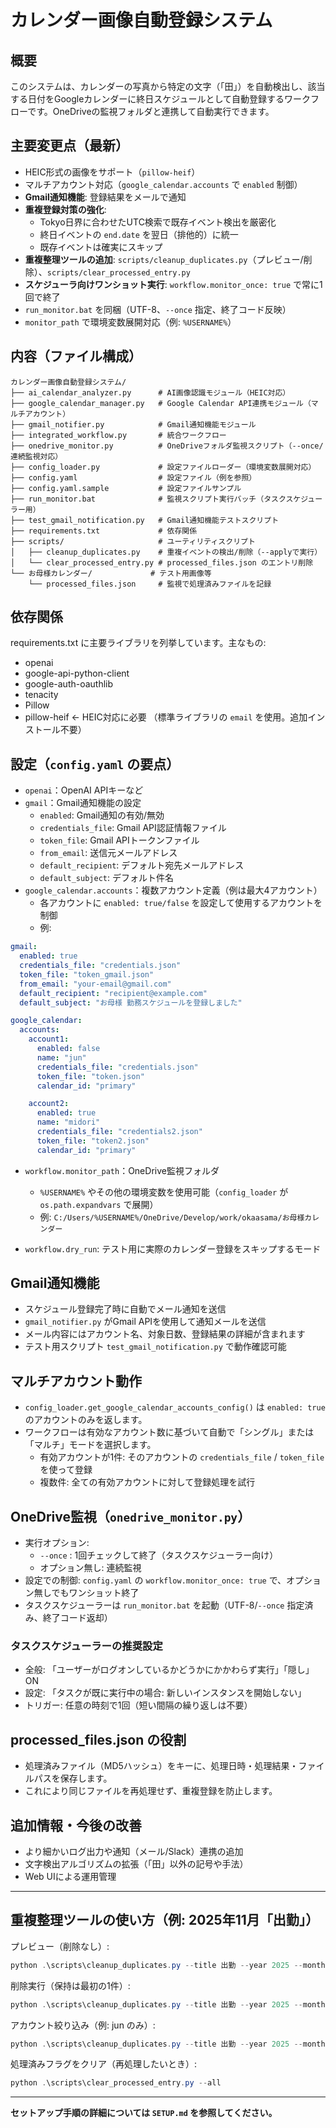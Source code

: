 # カレンダー画像自動登録システム

## 概要

このシステムは、カレンダーの写真から特定の文字（「田」）を自動検出し、該当する日付をGoogleカレンダーに終日スケジュールとして自動登録するワークフローです。OneDriveの監視フォルダと連携して自動実行できます。

## 主要変更点（最新）
- HEIC形式の画像をサポート（`pillow-heif`）
- マルチアカウント対応（`google_calendar.accounts` で `enabled` 制御）
- **Gmail通知機能**: 登録結果をメールで通知
- **重複登録対策の強化**:
  - Tokyo日界に合わせたUTC検索で既存イベント検出を厳密化
  - 終日イベントの `end.date` を翌日（排他的）に統一
  - 既存イベントは確実にスキップ
- **重複整理ツールの追加**: `scripts/cleanup_duplicates.py`（プレビュー/削除）、`scripts/clear_processed_entry.py`
- **スケジューラ向けワンショット実行**: `workflow.monitor_once: true` で常に1回で終了
- `run_monitor.bat` を同梱（UTF-8、`--once` 指定、終了コード反映）
- `monitor_path` で環境変数展開対応（例: `%USERNAME%`）

## 内容（ファイル構成）
```
カレンダー画像自動登録システム/
├── ai_calendar_analyzer.py      # AI画像認識モジュール（HEIC対応）
├── google_calendar_manager.py   # Google Calendar API連携モジュール（マルチアカウント）
├── gmail_notifier.py            # Gmail通知機能モジュール
├── integrated_workflow.py       # 統合ワークフロー
├── onedrive_monitor.py          # OneDriveフォルダ監視スクリプト（--once/連続監視対応）
├── config_loader.py             # 設定ファイルローダー（環境変数展開対応）
├── config.yaml                  # 設定ファイル（例を参照）
├── config.yaml.sample           # 設定ファイルサンプル
├── run_monitor.bat              # 監視スクリプト実行バッチ（タスクスケジューラー用）
├── test_gmail_notification.py   # Gmail通知機能テストスクリプト
├── requirements.txt             # 依存関係
├── scripts/                     # ユーティリティスクリプト
│   ├── cleanup_duplicates.py    # 重複イベントの検出/削除（--applyで実行）
│   └── clear_processed_entry.py # processed_files.json のエントリ削除
└── お母様カレンダー/             # テスト用画像等
    └── processed_files.json     # 監視で処理済みファイルを記録
```

## 依存関係
requirements.txt に主要ライブラリを列挙しています。主なもの:
- openai
- google-api-python-client
- google-auth-oauthlib
- tenacity
- Pillow
- pillow-heif  ← HEIC対応に必要
  （標準ライブラリの `email` を使用。追加インストール不要）

## 設定（`config.yaml` の要点）
- `openai`：OpenAI APIキーなど
- `gmail`：Gmail通知機能の設定
  - `enabled`: Gmail通知の有効/無効
  - `credentials_file`: Gmail API認証情報ファイル
  - `token_file`: Gmail APIトークンファイル
  - `from_email`: 送信元メールアドレス
  - `default_recipient`: デフォルト宛先メールアドレス
  - `default_subject`: デフォルト件名
- `google_calendar.accounts`：複数アカウント定義（例は最大4アカウント）
  - 各アカウントに `enabled: true/false` を設定して使用するアカウントを制御
  - 例:

```yaml
gmail:
  enabled: true
  credentials_file: "credentials.json"
  token_file: "token_gmail.json"
  from_email: "your-email@gmail.com"
  default_recipient: "recipient@example.com"
  default_subject: "お母様 勤務スケジュールを登録しました"

google_calendar:
  accounts:
    account1:
      enabled: false
      name: "jun"
      credentials_file: "credentials.json"
      token_file: "token.json"
      calendar_id: "primary"

    account2:
      enabled: true
      name: "midori"
      credentials_file: "credentials2.json"
      token_file: "token2.json"
      calendar_id: "primary"
```

- `workflow.monitor_path`：OneDrive監視フォルダ
  - `%USERNAME%` やその他の環境変数を使用可能（`config_loader` が `os.path.expandvars` で展開）
  - 例: `C:/Users/%USERNAME%/OneDrive/Develop/work/okaasama/お母様カレンダー`

- `workflow.dry_run`: テスト用に実際のカレンダー登録をスキップするモード

## Gmail通知機能
- スケジュール登録完了時に自動でメール通知を送信
- `gmail_notifier.py` がGmail APIを使用して通知メールを送信
- メール内容にはアカウント名、対象日数、登録結果の詳細が含まれます
- テスト用スクリプト `test_gmail_notification.py` で動作確認可能

## マルチアカウント動作
- `config_loader.get_google_calendar_accounts_config()` は `enabled: true` のアカウントのみを返します。
- ワークフローは有効なアカウント数に基づいて自動で「シングル」または「マルチ」モードを選択します。
  - 有効アカウントが1件: そのアカウントの `credentials_file` / `token_file` を使って登録
  - 複数件: 全ての有効アカウントに対して登録処理を試行

## OneDrive監視（`onedrive_monitor.py`）
- 実行オプション:
  - `--once` : 1回チェックして終了（タスクスケジューラー向け）
  - オプション無し: 連続監視
- 設定での制御: `config.yaml` の `workflow.monitor_once: true` で、オプション無しでもワンショット終了
- タスクスケジューラーは `run_monitor.bat` を起動（UTF-8/`--once` 指定済み、終了コード返却）

### タスクスケジューラーの推奨設定
- 全般: 「ユーザーがログオンしているかどうかにかかわらず実行」「隠し」ON
- 設定: 「タスクが既に実行中の場合: 新しいインスタンスを開始しない」
- トリガー: 任意の時刻で1回（短い間隔の繰り返しは不要）

## processed_files.json の役割
- 処理済みファイル（MD5ハッシュ）をキーに、処理日時・処理結果・ファイルパスを保存します。
- これにより同じファイルを再処理せず、重複登録を防止します。

## 追加情報・今後の改善
- より細かいログ出力や通知（メール/Slack）連携の追加
- 文字検出アルゴリズムの拡張（「田」以外の記号や手法）
- Web UIによる運用管理

---

## 重複整理ツールの使い方（例: 2025年11月「出勤」）

プレビュー（削除なし）:

```powershell
python .\scripts\cleanup_duplicates.py --title 出勤 --year 2025 --month 11
```

削除実行（保持は最初の1件）:

```powershell
python .\scripts\cleanup_duplicates.py --title 出勤 --year 2025 --month 11 --apply --keep-policy first
```

アカウント絞り込み（例: jun のみ）:

```powershell
python .\scripts\cleanup_duplicates.py --title 出勤 --year 2025 --month 11 --apply --account jun
```

処理済みフラグをクリア（再処理したいとき）:

```powershell
python .\scripts\clear_processed_entry.py --all
```

---

**セットアップ手順の詳細については `SETUP.md` を参照してください。**

